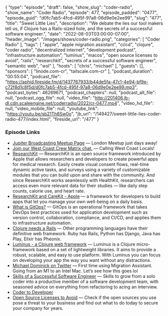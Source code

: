 {
  "type": "episode",
  "draft": false,
  "show_slug": "coder-radio",
  "show_name": "Coder Radio",
  "episode": 477,
  "episode_padded": "0477",
  "episode_guid": "d0fc7ab5-4fcd-495f-97a8-06d9e0e2ee99",
  "slug": "477",
  "title": "Sweet Little Lies",
  "description": "We debate the lies our tool makers tell us, if Clojure has a Rails-sized hole, and the secrets of a successful software engineer.",
  "date": "2022-08-03T03:00:00-07:00",
  "header_image": "/images/shows/coder-radio.png",
  "categories": [
    "Coder Radio"
  ],
  "tags": [
    "apple",
    "apple migration assistant",
    "ci/cd",
    "clojure",
    "coder radio",
    "decentralized internet",
    "development podcast",
    "infrastructure automation",
    "luminus",
    "macos",
    "open source licenses to avoid",
    "rails",
    "researchkit",
    "secrets of a successful software engineer",
    "semantic web",
    "wsl"
  ],
  "hosts": [
    "chris",
    "michael"
  ],
  "guests": [],
  "sponsors": [
    "linode.com-cr",
    "tailscale.com-cr"
  ],
  "podcast_duration": "00:55:04",
  "podcast_file": "https://aphid.fireside.fm/d/1437767933/b44de5fa-47c1-4e94-bf9e-c72f8d1c8f5d/d0fc7ab5-4fcd-495f-97a8-06d9e0e2ee99.mp3",
  "podcast_bytes": 46269671,
  "podcast_chapters": null,
  "podcast_alt_file": null,
  "podcast_ogg_file": null,
  "video_file": "http://201406.jb-dl.cdn.scaleengine.net/coderradio/2022/cr-0477.mp4",
  "video_hd_file": null,
  "video_mobile_file": null,
  "youtube_link": "https://youtu.be/sb21Th8Sw0o",
  "jb_url": "/149427/sweet-little-lies-coder-radio-477/index.html",
  "fireside_url": "/477"
}


### Episode Links

  * [Jupiter Broadcasting Meetup Page](https://www.meetup.com/jupiterbroadcasting/ "Jupiter Broadcasting Meetup Page") — London Meetup just days away!
  * [Join our West Coast Crew Matrix chat.](https://bit.ly/westcoastcrew "Join our West Coast Crew Matrix chat.") — Calling West Coast Locals!
  * [ResearchKit](http://researchkit.org/ "ResearchKit") — ResearchKit is an open source framework introduced by Apple that allows researchers and developers to create powerful apps for medical research. Easily create visual consent flows, real-time dynamic active tasks, and surveys using a variety of customizable modules that you can build upon and share with the community. And since ResearchKit works seamlessly with HealthKit, researchers can access even more relevant data for their studies — like daily step counts, calorie use, and heart rate.
  * [ResearchKit and CareKit - Apple](https://www.apple.com/lae/researchkit/ "ResearchKit and CareKit - Apple") — a framework for developers to build apps that let you manage your own well-being on a daily basis.
  * [What is GitOps?](https://about.gitlab.com/topics/gitops/ "What is GitOps?") — GitOps is an operational framework that takes DevOps best practices used for application development such as version control, collaboration, compliance, and CI/CD, and applies them to infrastructure automation.
  * [Clojure needs a Rails](https://blog.janetacarr.com/clojure-needs-a-rails/ "Clojure needs a Rails") — Other programming languages have their definitive web framework. Ruby has Rails, Python has Django, Java has Play, Elixir has Pheonix.
  * [Luminus - a Clojure web framework](https://luminusweb.com/ "Luminus - a Clojure web framework") — Luminus is a Clojure micro-framework based on a set of lightweight libraries. It aims to provide a robust, scalable, and easy to use platform. With Luminus you can focus on developing your app the way you want without any distractions.
  * [Michael Dominick on Twitter](https://twitter.com/dominucco/status/1554102021883584515 "Michael Dominick on Twitter") — First time using Migration Assistant. Going from an M1 to an Intel Mac. Let’s see how this goes lol
  * [Skills of a Successful Software Engineer](https://www.manning.com/books/skills-of-a-successful-software-engineer "Skills of a Successful Software Engineer") — Skills to grow from a solo coder into a productive member of a software development team, with seasoned advice on everything from refactoring to acing an interview.
  * [Coder to Developer](https://www.amazon.com/gp/product/B000PY3ZCG/ref=dbs_a_def_rwt_hsch_vapi_tkin_p1_i0 "Coder to Developer")
  * [Open Source Licenses to Avoid](https://brainhub.eu/library/open-source-licenses-to-avoid "Open Source Licenses to Avoid") — Check if the open sources you use pose a threat to your business and find out what to do today to secure your company for years.



